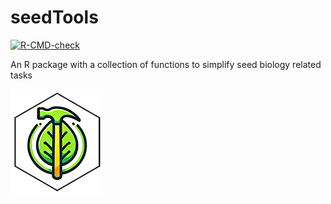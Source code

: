 # seedTools

<!-- badges: start -->
  [![R-CMD-check](https://github.com/pgomba/seedTools/actions/workflows/R-CMD-check.yaml/badge.svg)](https://github.com/pgomba/seedTools/actions/workflows/R-CMD-check.yaml)
  <!-- badges: end -->

An R package with a collection of functions to simplify seed biology related tasks

![](images/seedTools2.png)

